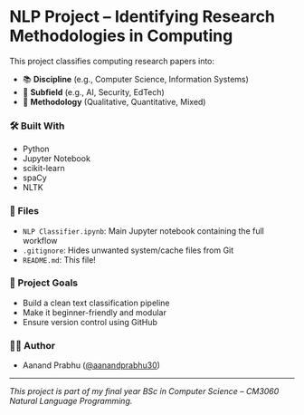 # NLP Project – Identifying Research Methodologies in Computing

This project classifies computing research papers into:

- 📚 **Discipline** (e.g., Computer Science, Information Systems)
- 🧠 **Subfield** (e.g., AI, Security, EdTech)
- 🧪 **Methodology** (Qualitative, Quantitative, Mixed)

### 🛠 Built With
- Python
- Jupyter Notebook
- scikit-learn
- spaCy
- NLTK

### 📁 Files
- `NLP Classifier.ipynb`: Main Jupyter notebook containing the full workflow
- `.gitignore`: Hides unwanted system/cache files from Git
- `README.md`: This file!

### 📌 Project Goals
- Build a clean text classification pipeline
- Make it beginner-friendly and modular
- Ensure version control using GitHub

### 👨‍💻 Author
- Aanand Prabhu ([@aanandprabhu30](https://github.com/aanandprabhu30))

---

_This project is part of my final year BSc in Computer Science – CM3060 Natural Language Programming._
